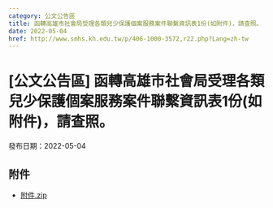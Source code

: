 ```yaml
---
category: 公文公告區
title: 函轉高雄市社會局受理各類兒少保護個案服務案件聯繫資訊表1份(如附件)，請查照。
date: 2022-05-04
href: http://www.smhs.kh.edu.tw/p/406-1000-3572,r22.php?Lang=zh-tw
---
```


# [公文公告區] 函轉高雄市社會局受理各類兒少保護個案服務案件聯繫資訊表1份(如附件)，請查照。

發布日期：2022-05-04



## 附件

- [附件.zip](https://www.smhs.kh.edu.tw/app/index.php?Action=downloadfile&file=WVhSMFlXTm9Memd3TDNCMFlWOHpNelV3WHpFME1qRTFOek5mTWpneU1ERXVlbWx3&fname=DGGGROTSYWQO41XX50LKSWHGRK30OOLKDGUWTSKK4125MLVWKPROVTPOUSSSPKPO)
